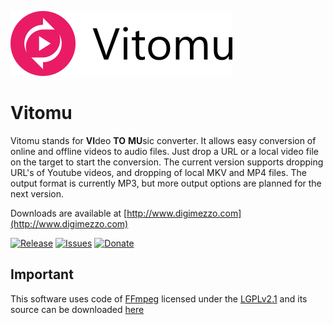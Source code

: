 ![Vitomu](Vitomu.full.png)

# Vitomu
Vitomu stands for **VI**deo **TO** **MU**sic converter. It allows easy conversion of online and offline videos to audio files. Just drop a URL or a local video file on the target to start the conversion. The current version supports dropping URL's of Youtube videos, and dropping of local MKV and MP4 files. The output format is currently MP3, but more output options are planned for the next version.

Downloads are available at [http://www.digimezzo.com](http://www.digimezzo.com)

[![Release](https://img.shields.io/github/release/digimezzo/Vitomu.svg?style=flat-square)](https://github.com/digimezzo/vitomu-electron/releases/latest)
[![Issues](https://img.shields.io/github/issues/digimezzo/Vitomu.svg?style=flat-square)](https://github.com/digimezzo/vitomu-electron/issues)
[![Donate](https://img.shields.io/badge/Donate-PayPal-green.svg)](https://www.paypal.com/cgi-bin/webscr?cmd=_s-xclick&hosted_button_id=MQALEWTEZ7HX8)

## Important ##

This software uses code of <a href=http://ffmpeg.org>FFmpeg</a> licensed under the <a href=http://www.gnu.org/licenses/old-licenses/lgpl-2.1.html>LGPLv2.1</a> and its source can be downloaded <a href="https://github.com/digimezzo/Vitomu">here</a>
